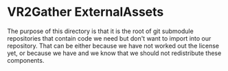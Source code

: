 # VR2Gather ExternalAssets

The purpose of this directory is that it is the root of git submodule repositories that contain code we need but don't want to import into our repository. That can be either because we have not worked out the license yet, or because we have and we know that we should not redistribute these components.

